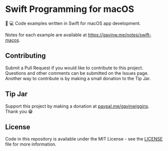 # Swift Programming for macOS

:apple: :computer: Code examples written in Swift for macOS app development.

Notes for each example are available at https://gavinw.me/notes/swift-macos.

## Contributing

Submit a Pull Request if you would like to contribute to this project. Questions and other comments can be submitted on the Issues page. Another way to contribute is by making a small donation to the Tip Jar.

## Tip Jar

Support this project by making a donation at [paypal.me/gavinwiggins](https://www.paypal.me/gavinwiggins). Thank you 😁

## License

Code in this repository is available under the MIT License - see the [LICENSE](LICENSE) file for more information.
